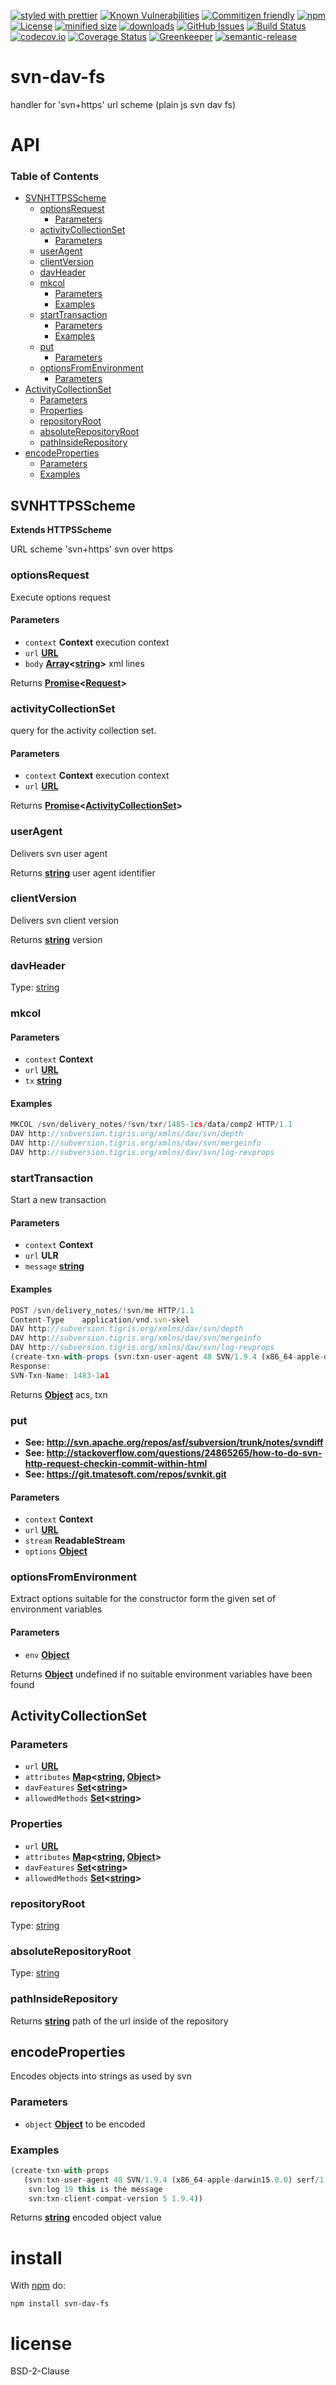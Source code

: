 [![styled with prettier](https://img.shields.io/badge/styled_with-prettier-ff69b4.svg)](https://github.com/prettier/prettier)
[![Known Vulnerabilities](https://snyk.io/test/github/arlac77/svn-dav-fs/badge.svg)](https://snyk.io/test/github/arlac77/svn-dav-fs)
[![Commitizen friendly](https://img.shields.io/badge/commitizen-friendly-brightgreen.svg)](http://commitizen.github.io/cz-cli/)
[![npm](https://img.shields.io/npm/v/svn-dav-fs.svg)](https://www.npmjs.com/package/svn-dav-fs)
[![License](https://img.shields.io/badge/License-BSD%203--Clause-blue.svg)](https://opensource.org/licenses/BSD-3-Clause)
[![minified size](https://badgen.net/bundlephobia/min/svn-dav-fs)](https://bundlephobia.com/result?p=svn-dav-fs)
[![downloads](http://img.shields.io/npm/dm/svn-dav-fs.svg?style=flat-square)](https://npmjs.org/package/svn-dav-fs)
[![GitHub Issues](https://img.shields.io/github/issues/arlac77/svn-dav-fs.svg?style=flat-square)](https://github.com/arlac77/svn-dav-fs/issues)
[![Build Status](https://secure.travis-ci.org/arlac77/svn-dav-fs.png)](http://travis-ci.org/arlac77/svn-dav-fs)
[![codecov.io](http://codecov.io/github/arlac77/svn-dav-fs/coverage.svg?branch=master)](http://codecov.io/github/arlac77/svn-dav-fs?branch=master)
[![Coverage Status](https://coveralls.io/repos/arlac77/svn-dav-fs/badge.svg)](https://coveralls.io/r/arlac77/svn-dav-fs)
[![Greenkeeper](https://badges.greenkeeper.io/arlac77/svn-dav-fs.svg)](https://greenkeeper.io/)
[![semantic-release](https://img.shields.io/badge/%20%20%F0%9F%93%A6%F0%9F%9A%80-semantic--release-e10079.svg)](https://github.com/arlac77/svn-dav-fs)

# svn-dav-fs

handler for 'svn+https' url scheme (plain js svn dav fs)

# API

<!-- Generated by documentation.js. Update this documentation by updating the source code. -->

### Table of Contents

-   [SVNHTTPSScheme](#svnhttpsscheme)
    -   [optionsRequest](#optionsrequest)
        -   [Parameters](#parameters)
    -   [activityCollectionSet](#activitycollectionset)
        -   [Parameters](#parameters-1)
    -   [userAgent](#useragent)
    -   [clientVersion](#clientversion)
    -   [davHeader](#davheader)
    -   [mkcol](#mkcol)
        -   [Parameters](#parameters-2)
        -   [Examples](#examples)
    -   [startTransaction](#starttransaction)
        -   [Parameters](#parameters-3)
        -   [Examples](#examples-1)
    -   [put](#put)
        -   [Parameters](#parameters-4)
    -   [optionsFromEnvironment](#optionsfromenvironment)
        -   [Parameters](#parameters-5)
-   [ActivityCollectionSet](#activitycollectionset-1)
    -   [Parameters](#parameters-6)
    -   [Properties](#properties)
    -   [repositoryRoot](#repositoryroot)
    -   [absoluteRepositoryRoot](#absoluterepositoryroot)
    -   [pathInsideRepository](#pathinsiderepository)
-   [encodeProperties](#encodeproperties)
    -   [Parameters](#parameters-7)
    -   [Examples](#examples-2)

## SVNHTTPSScheme

**Extends HTTPSScheme**

URL scheme 'svn+https' svn over https

### optionsRequest

Execute options request

#### Parameters

-   `context` **Context** execution context
-   `url` **[URL](https://developer.mozilla.org/docs/Web/API/URL/URL)** 
-   `body` **[Array](https://developer.mozilla.org/docs/Web/JavaScript/Reference/Global_Objects/Array)&lt;[string](https://developer.mozilla.org/docs/Web/JavaScript/Reference/Global_Objects/String)>** xml lines

Returns **[Promise](https://developer.mozilla.org/docs/Web/JavaScript/Reference/Global_Objects/Promise)&lt;[Request](https://developer.mozilla.org/Add-ons/SDK/High-Level_APIs/request)>** 

### activityCollectionSet

query for the activity collection set.

#### Parameters

-   `context` **Context** execution context
-   `url` **[URL](https://developer.mozilla.org/docs/Web/API/URL/URL)** 

Returns **[Promise](https://developer.mozilla.org/docs/Web/JavaScript/Reference/Global_Objects/Promise)&lt;[ActivityCollectionSet](#activitycollectionset)>** 

### userAgent

Delivers svn user agent

Returns **[string](https://developer.mozilla.org/docs/Web/JavaScript/Reference/Global_Objects/String)** user agent identifier

### clientVersion

Delivers svn client version

Returns **[string](https://developer.mozilla.org/docs/Web/JavaScript/Reference/Global_Objects/String)** version

### davHeader

Type: [string](https://developer.mozilla.org/docs/Web/JavaScript/Reference/Global_Objects/String)

### mkcol

<!-- skip-example -->

#### Parameters

-   `context` **Context** 
-   `url` **[URL](https://developer.mozilla.org/docs/Web/API/URL/URL)** 
-   `tx` **[string](https://developer.mozilla.org/docs/Web/JavaScript/Reference/Global_Objects/String)** 

#### Examples

```javascript
MKCOL /svn/delivery_notes/!svn/txr/1485-1cs/data/comp2 HTTP/1.1
DAV	http://subversion.tigris.org/xmlns/dav/svn/depth
DAV	http://subversion.tigris.org/xmlns/dav/svn/mergeinfo
DAV	http://subversion.tigris.org/xmlns/dav/svn/log-revprops
```

### startTransaction

<!-- skip-example -->

Start a new transaction

#### Parameters

-   `context` **Context** 
-   `url` **ULR** 
-   `message` **[string](https://developer.mozilla.org/docs/Web/JavaScript/Reference/Global_Objects/String)** 

#### Examples

```javascript
POST /svn/delivery_notes/!svn/me HTTP/1.1
Content-Type	application/vnd.svn-skel
DAV	http://subversion.tigris.org/xmlns/dav/svn/depth
DAV	http://subversion.tigris.org/xmlns/dav/svn/mergeinfo
DAV	http://subversion.tigris.org/xmlns/dav/svn/log-revprops
(create-txn-with-props (svn:txn-user-agent 48 SVN/1.9.4 (x86_64-apple-darwin15.0.0) serf/1.3.8 svn:log 19 this is the message svn:txn-client-compat-version 5 1.9.4))
Response:
SVN-Txn-Name: 1483-1a1
```

Returns **[Object](https://developer.mozilla.org/docs/Web/JavaScript/Reference/Global_Objects/Object)** acs, txn

### put

-   **See: <http://svn.apache.org/repos/asf/subversion/trunk/notes/svndiff>**
-   **See: <http://stackoverflow.com/questions/24865265/how-to-do-svn-http-request-checkin-commit-within-html>**
-   **See: <https://git.tmatesoft.com/repos/svnkit.git>**

#### Parameters

-   `context` **Context** 
-   `url` **[URL](https://developer.mozilla.org/docs/Web/API/URL/URL)** 
-   `stream` **ReadableStream** 
-   `options` **[Object](https://developer.mozilla.org/docs/Web/JavaScript/Reference/Global_Objects/Object)** 

### optionsFromEnvironment

Extract options suitable for the constructor
form the given set of environment variables

#### Parameters

-   `env` **[Object](https://developer.mozilla.org/docs/Web/JavaScript/Reference/Global_Objects/Object)** 

Returns **[Object](https://developer.mozilla.org/docs/Web/JavaScript/Reference/Global_Objects/Object)** undefined if no suitable environment variables have been found

## ActivityCollectionSet

### Parameters

-   `url` **[URL](https://developer.mozilla.org/docs/Web/API/URL/URL)** 
-   `attributes` **[Map](https://developer.mozilla.org/docs/Web/JavaScript/Reference/Global_Objects/Map)&lt;[string](https://developer.mozilla.org/docs/Web/JavaScript/Reference/Global_Objects/String), [Object](https://developer.mozilla.org/docs/Web/JavaScript/Reference/Global_Objects/Object)>** 
-   `davFeatures` **[Set](https://developer.mozilla.org/docs/Web/JavaScript/Reference/Global_Objects/Set)&lt;[string](https://developer.mozilla.org/docs/Web/JavaScript/Reference/Global_Objects/String)>** 
-   `allowedMethods` **[Set](https://developer.mozilla.org/docs/Web/JavaScript/Reference/Global_Objects/Set)&lt;[string](https://developer.mozilla.org/docs/Web/JavaScript/Reference/Global_Objects/String)>** 

### Properties

-   `url` **[URL](https://developer.mozilla.org/docs/Web/API/URL/URL)** 
-   `attributes` **[Map](https://developer.mozilla.org/docs/Web/JavaScript/Reference/Global_Objects/Map)&lt;[string](https://developer.mozilla.org/docs/Web/JavaScript/Reference/Global_Objects/String), [Object](https://developer.mozilla.org/docs/Web/JavaScript/Reference/Global_Objects/Object)>** 
-   `davFeatures` **[Set](https://developer.mozilla.org/docs/Web/JavaScript/Reference/Global_Objects/Set)&lt;[string](https://developer.mozilla.org/docs/Web/JavaScript/Reference/Global_Objects/String)>** 
-   `allowedMethods` **[Set](https://developer.mozilla.org/docs/Web/JavaScript/Reference/Global_Objects/Set)&lt;[string](https://developer.mozilla.org/docs/Web/JavaScript/Reference/Global_Objects/String)>** 

### repositoryRoot

Type: [string](https://developer.mozilla.org/docs/Web/JavaScript/Reference/Global_Objects/String)

### absoluteRepositoryRoot

Type: [string](https://developer.mozilla.org/docs/Web/JavaScript/Reference/Global_Objects/String)

### pathInsideRepository

Returns **[string](https://developer.mozilla.org/docs/Web/JavaScript/Reference/Global_Objects/String)** path of the url inside of the repository

## encodeProperties

<!-- skip-example -->

Encodes objects into strings as used by svn

### Parameters

-   `object` **[Object](https://developer.mozilla.org/docs/Web/JavaScript/Reference/Global_Objects/Object)** to be encoded

### Examples

```javascript
(create-txn-with-props
   (svn:txn-user-agent 48 SVN/1.9.4 (x86_64-apple-darwin15.0.0) serf/1.3.8
    svn:log 19 this is the message
    svn:txn-client-compat-version 5 1.9.4))
```

Returns **[string](https://developer.mozilla.org/docs/Web/JavaScript/Reference/Global_Objects/String)** encoded object value

# install

With [npm](http://npmjs.org) do:

```shell
npm install svn-dav-fs
```

# license

BSD-2-Clause
